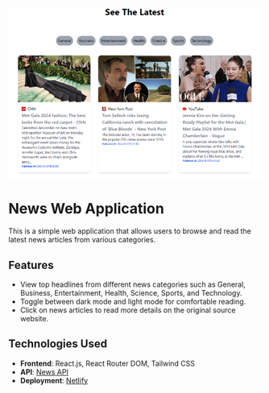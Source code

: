 ![alt text](image.png)

# News Web Application

This is a simple web application that allows users to browse and read the latest news articles from various categories.

## Features

- View top headlines from different news categories such as General, Business, Entertainment, Health, Science, Sports, and Technology.
- Toggle between dark mode and light mode for comfortable reading.
- Click on news articles to read more details on the original source website.

## Technologies Used

- **Frontend**: React.js, React Router DOM, Tailwind CSS
- **API**: [News API](https://newsapi.org/)
- **Deployment**: [Netlify](https://www.netlify.com/)
